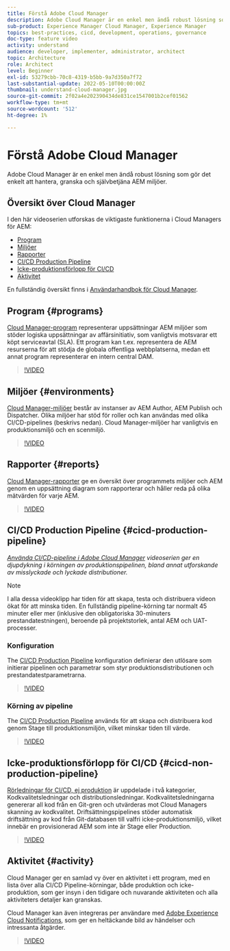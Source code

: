 ```yaml
---
title: Förstå Adobe Cloud Manager
description: Adobe Cloud Manager är en enkel men ändå robust lösning som gör det enkelt att hantera, granska och självbetjäna AEM miljöer.
sub-product: Experience Manager Cloud Manager, Experience Manager
topics: best-practices, cicd, development, operations, governance
doc-type: feature video
activity: understand
audience: developer, implementer, administrator, architect
topic: Architecture
role: Architect
level: Beginner
exl-id: 53279cbb-70c8-4319-b5bb-9a7d350a7f72
last-substantial-update: 2022-05-10T00:00:00Z
thumbnail: understand-cloud-manager.jpg
source-git-commit: 2f02a4e202390434de831ce1547001b2cef01562
workflow-type: tm+mt
source-wordcount: '512'
ht-degree: 1%

---
```


# Förstå Adobe Cloud Manager

Adobe Cloud Manager är en enkel men ändå robust lösning som gör det enkelt att hantera, granska och självbetjäna AEM miljöer.

## Översikt över Cloud Manager

I den här videoserien utforskas de viktigaste funktionerna i Cloud Managers för AEM:

* [Program](#programs)
* [Miljöer](#environments)
* [Rapporter](#reports)
* [CI/CD Production Pipeline](#cicd-production-pipeline)
* [Icke-produktionsförlopp för CI/CD](#cicd-non-production-pipeline)
* [Aktivitet](#activity)

En fullständig översikt finns i [Användarhandbok för Cloud Manager](https://experienceleague.adobe.com/docs/experience-manager-cloud-manager/content/introduction.html).

## Program {#programs}

[Cloud Manager-program](https://experienceleague.adobe.com/docs/experience-manager-cloud-manager/content/getting-started/program-setup.html) representerar uppsättningar AEM miljöer som stöder logiska uppsättningar av affärsinitiativ, som vanligtvis motsvarar ett köpt serviceavtal (SLA). Ett program kan t.ex. representera de AEM resurserna för att stödja de globala offentliga webbplatserna, medan ett annat program representerar en intern central DAM.

>[!VIDEO](https://video.tv.adobe.com/v/26313/?quality=12&learn=on)

## Miljöer {#environments}

[Cloud Manager-miljöer](https://experienceleague.adobe.com/docs/experience-manager-cloud-manager/content/using/managing-environments.html) består av instanser av AEM Author, AEM Publish och Dispatcher. Olika miljöer har stöd för roller och kan användas med olika CI/CD-pipelines (beskrivs nedan). Cloud Manager-miljöer har vanligtvis en produktionsmiljö och en scenmiljö.

>[!VIDEO](https://video.tv.adobe.com/v/26318/?quality=12&learn=on)

## Rapporter {#reports}

[Cloud Manager-rapporter](https://experienceleague.adobe.com/docs/experience-manager-cloud-manager/content/using/monitoring-environments.html) ge en översikt över programmets miljöer och AEM genom en uppsättning diagram som rapporterar och håller reda på olika mätvärden för varje AEM.

>[!VIDEO](https://video.tv.adobe.com/v/26315/?quality=12&learn=on)

## CI/CD Production Pipeline {#cicd-production-pipeline}

*[Använda CI/CD-pipeline i Adobe Cloud Manager](./use-the-cicd-pipeline-in-cloud-manager-for-aem.md) videoserien ger en djupdykning i körningen av produktionspipelinen, bland annat utforskande av misslyckade och lyckade distributioner.*

>[!NOTE]
>
> I alla dessa videoklipp har tiden för att skapa, testa och distribuera videon ökat för att minska tiden. En fullständig pipeline-körning tar normalt 45 minuter eller mer (inklusive den obligatoriska 30-minuters prestandatestningen), beroende på projektstorlek, antal AEM och UAT-processer.

### Konfiguration

The [CI/CD Production Pipeline](https://experienceleague.adobe.com/docs/experience-manager-cloud-manager/content/using/pipelines/production-pipelines.html) konfiguration definierar den utlösare som initierar pipelinen och parametrar som styr produktionsdistributionen och prestandatestparametrarna.

>[!VIDEO](https://video.tv.adobe.com/v/26314/?quality=12&learn=on)

### Körning av pipeline

The [CI/CD Production Pipeline](https://experienceleague.adobe.com/docs/experience-manager-cloud-manager/content/using/code-deployment.html) används för att skapa och distribuera kod genom Stage till produktionsmiljön, vilket minskar tiden till värde.

>[!VIDEO](https://video.tv.adobe.com/v/26317/?quality=12&learn=on)

## Icke-produktionsförlopp för CI/CD {#cicd-non-production-pipeline}

[Rörledningar för CI/CD, ej produktion](https://experienceleague.adobe.com/docs/experience-manager-cloud-manager/content/using/pipelines/production-pipelines.html) är uppdelade i två kategorier, Kodkvalitetsledningar och distributionsledningar. Kodkvalitetsledningarna genererar all kod från en Git-gren och utvärderas mot Cloud Managers skanning av kodkvalitet. Driftsättningspipelines stöder automatisk driftsättning av kod från Git-databasen till valfri icke-produktionsmiljö, vilket innebär en provisionerad AEM som inte är Stage eller Production.

>[!VIDEO](https://video.tv.adobe.com/v/26316/?quality=12&learn=on)

## Aktivitet {#activity}

Cloud Manager ger en samlad vy över en aktivitet i ett program, med en lista över alla CI/CD Pipeline-körningar, både produktion och icke-produktion, som ger insyn i den tidigare och nuvarande aktiviteten och alla aktiviteters detaljer kan granskas.

Cloud Manager kan även integreras per användare med [Adobe Experience Cloud Notifications](https://experienceleague.adobe.com/docs/experience-manager-cloud-manager/content/using/notifications.html), som ger en heltäckande bild av händelser och intressanta åtgärder.

>[!VIDEO](https://video.tv.adobe.com/v/26319/?quality=12&learn=on)
